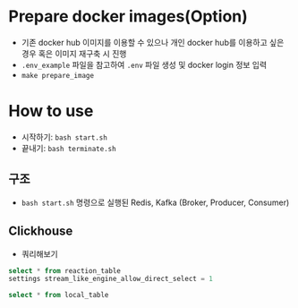 # Prepare docker images(Option)

- 기존 docker hub 이미지를 이용할 수 있으나 개인 docker hub를 이용하고 싶은 경우 혹은 이미지 재구축 시 진행
- `.env_example` 파일을 참고하여 `.env` 파일 생성 및 docker login 정보 입력
- `make prepare_image`

# How to use

- 시작하기: `bash start.sh`
- 끝내기: `bash terminate.sh`

## 구조

- `bash start.sh` 명령으로 실행된 Redis, Kafka (Broker, Producer, Consumer)

## Clickhouse

- 쿼리해보기
```sql
select * from reaction_table
settings stream_like_engine_allow_direct_select = 1
```
```sql
select * from local_table
```